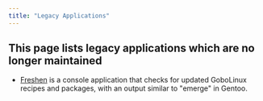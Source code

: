 ```yaml
---
title: "Legacy Applications"
---
```


## This page lists legacy applications which are no longer maintained

*  [Freshen](/Commands/Freshen) is a console application that checks for updated GoboLinux recipes and packages, with an output similar to "emerge" in Gentoo.

